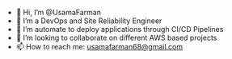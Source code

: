 - 👋 Hi, I’m @UsamaFarman
- 👀 I’m a DevOps and Site Reliability Engineer
- 🌱 I’m automate to deploy applications through CI/CD Pipelines
- 💞️ I’m looking to collaborate on different AWS based projects
- 📫 How to reach me: usamafarman68@gmail.com

<!---
UsamaFarman/UsamaFarman is a ✨ special ✨ repository because its `README.md` (this file) appears on your GitHub profile.
You can click the Preview link to take a look at your changes.
--->
